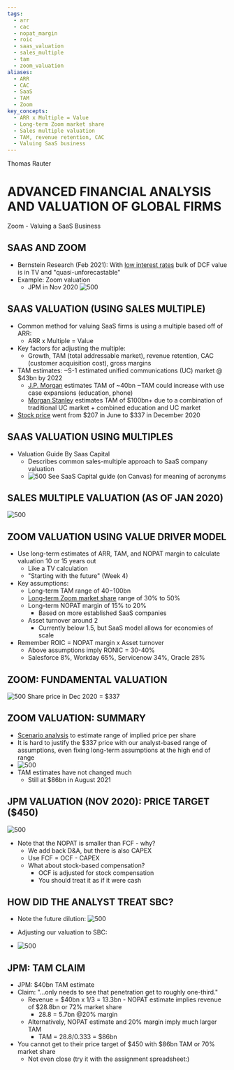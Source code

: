 ```yaml
---
tags:
  - arr
  - cac
  - nopat_margin
  - roic
  - saas_valuation
  - sales_multiple
  - tam
  - zoom_valuation
aliases:
  - ARR
  - CAC
  - SaaS
  - TAM
  - Zoom
key_concepts:
  - ARR x Multiple = Value
  - Long-term Zoom market share
  - Sales multiple valuation
  - TAM, revenue retention, CAC
  - Valuing SaaS business
---
```


Thomas Rauter

# ADVANCED FINANCIAL ANALYSIS AND VALUATION OF GLOBAL FIRMS

Zoom  - Valuing a SaaS Business

## SAAS AND ZOOM
 - Bernstein Research (Feb 2021): With [low interest rates](../../../Financial%20Markets%20and%20Institutions/III.%20Liquidity%20of%20Assets/Class%209-%20Bailouts%20and%20Bank%20Failures/Articles/The%20Economist%20Time%20Is%20Cheap.md) bulk of DCF value is in TV and "quasi-unforecastable"
 - Example: Zoom valuation
	- JPM in Nov 2020
 ![500](4b775203c5243a6ede33f1ec167ccb43.png)
## SAAS VALUATION (USING SALES MULTIPLE)
 - Common method for valuing SaaS firms is using a multiple based off of ARR:
	- ARR x Multiple = Value
 - Key factors for adjusting the multiple:
	- Growth, TAM (total addressable market), revenue retention, CAC (customer acquisition cost), gross margins
 - TAM estimates:
‒S-1 estimated unified communications (UC) market @ $43bn by 2022
	- [J.P. Morgan](../../../Financial%20Markets%20and%20Institutions/III.%20Liquidity%20of%20Assets/Class%209-%20Bailouts%20and%20Bank%20Failures/Articles/WSJ-Excerpts%20From%20the%20Lehman%20Report.md) estimates TAM of ~40bn
‒TAM could increase with use case expansions (education, phone)
	- [Morgan Stanley](../../../Financial%20Markets%20and%20Institutions/III.%20Liquidity%20of%20Assets/Class%208-%20Markets,%20Meltdowns,%20and%20Arbitrage/Lessons%20From%20The%20Crisis.md) estimates TAM of $100bn+ due to a combination of
traditional UC market + combined education and UC market
 - [Stock price](../../../Financial%20Engineering/Derivatives/Part%20IV%20-%20Options/Chapter%2016%20-%20Black–Scholes%20Model.md) went from $207 in June to $337 in December 2020

## SAAS VALUATION USING MULTIPLES
- Valuation Guide By Saas Capital
	- Describes common sales-multiple approach to SaaS company valuation
	-  ![500](2760eb34b5052234dac2ae7aba913730.png)
See SaaS Capital guide (on Canvas) for meaning of acronyms

## SALES MULTIPLE VALUATION (AS OF JAN 2020)

 ![500](14832b0cd3230769a2d9b60a20d85bb0.png)

## ZOOM VALUATION USING VALUE DRIVER MODEL
 - Use long-term estimates of ARR, TAM, and NOPAT margin to calculate valuation 10 or 15 years out
	- Like a TV calculation
	- "Starting with the future" (Week 4)
 - Key assumptions:
	- Long-term TAM range of $40-$100bn
	- [Long-term Zoom market share](.md) range of 30% to 50%
	- Long-term NOPAT margin of 15% to 20%
		- Based on more established SaaS companies
	- Asset turnover around 2
		- Currently below 1.5, but SaaS model allows for economies of scale
 - Remember ROIC = NOPAT margin x Asset turnover
	- Above assumptions imply RONIC = 30-40%
	- Salesforce 8%, Workday 65%, Servicenow 34%, Oracle 28%

## ZOOM: FUNDAMENTAL VALUATION

 ![500](849ae76a3a9a8dc7b58678ba4e5b783c.png)
Share price in Dec 2020 = $337

## ZOOM VALUATION: SUMMARY
 - [Scenario analysis](../Week%204%20Advanced%20Financial%20Analysis%20and%20Valuation/Week%204%20Valuing%20Young%20and%20High‐Growth%20Companies.md) to estimate range of implied price per share
 - It is hard to justify the $337 price with our analyst-based range of assumptions, even fixing long-term assumptions at the high end of range
 -  ![500](2ed2e990b4f8d2c5d375b60367140122.png)
 - TAM estimates have not changed much
	- Still at $86bn in August 2021

## JPM VALUATION (NOV 2020): PRICE TARGET ($450)

 ![500](cab5fc47aad08cfa5385651778836f9f.png)

 - Note that the NOPAT is smaller than FCF  - why?
	- We add back D&A, but there is also CAPEX
	- Use FCF = OCF  - CAPEX
	- What about stock-based compensation?
		- OCF is adjusted for stock compensation
		- You should treat it as if it were cash

## HOW DID THE ANALYST TREAT SBC?
- Note the future dilution:
 ![500](63cff9464c5266ddc1b87b55f790b085.png)

 - Adjusting our valuation to SBC:
 -  ![500](b0296e7b89d213fa9db34058d27f2d5a.png)

## JPM: TAM CLAIM
 - JPM: $40bn TAM estimate
 - Claim: "…only needs to see that penetration get to roughly one-third."
	- Revenue = $40bn x 1/3 = 13.3bn     - NOPAT estimate implies revenue of $28.8bn or 72% market share
		- 28.8 = 5.7bn @20% margin
	- Alternatively, NOPAT estimate and 20% margin imply much larger TAM
		- TAM = 28.8/0.333 = $86bn
 - You cannot get to their price target of $450 with $86bn TAM or 70% market share
	- Not even close (try it with the assignment spreadsheet:)